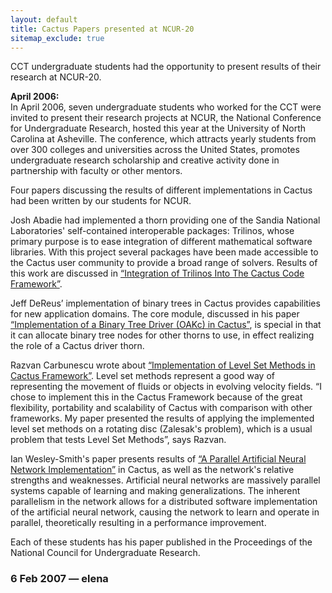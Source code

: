 ```yaml
---
layout: default
title: Cactus Papers presented at NCUR-20
sitemap_exclude: true
---
```

CCT undergraduate students had the opportunity to present results of
their research at NCUR-20.

**April 2006:**  
In April 2006, seven undergraduate students who worked for the CCT were
invited to present their research projects at NCUR, the National
Conference for Undergraduate Research, hosted this year at the
University of North Carolina at Asheville. The conference, which
attracts yearly students from over 300 colleges and universities across
the United States, promotes undergraduate research scholarship and
creative activity done in partnership with faculty or other mentors.

Four papers discussing the results of different implementations in
Cactus had been written by our students for NCUR.

Josh Abadie had implemented a thorn providing one of the Sandia National
Laboratories' self-contained interoperable packages: Trilinos, whose
primary purpose is to ease integration of different mathematical
software libraries. With this project several packages have been made
accessible to the Cactus user community to provide a broad range of
solvers. Results of this work are discussed in [“Integration of Trilinos
Into The Cactus Code Framework”](Cactus_Abadie06.pdf).

Jeff DeReus’ implementation of binary trees in Cactus provides
capabilities for new application domains. The core module, discussed in
his paper [“Implementation of a Binary Tree Driver (OAKc) in
Cactus”](Cactus_DeReus06.pdf), is special in that it can allocate binary
tree nodes for other thorns to use, in effect realizing the role of a
Cactus driver thorn.

Razvan Carbunescu wrote about [“Implementation of Level Set Methods in
Cactus Framework”](Cactus_Carbunescu06.pdf). Level set methods represent
a good way of representing the movement of fluids or objects in evolving
velocity fields. “I chose to implement this in the Cactus Framework
because of the great flexibility, portability and scalability of Cactus
with comparison with other frameworks. My paper presented the results of
applying the implemented level set methods on a rotating disc (Zalesak's
problem), which is a usual problem that tests Level Set Methods”, says
Razvan.

Ian Wesley-Smith's paper presents results of [“A Parallel Artificial
Neural Network Implementation”](Cactus_WesleySmith06.pdf) in Cactus, as
well as the network's relative strengths and weaknesses. Artificial
neural networks are massively parallel systems capable of learning and
making generalizations. The inherent parallelism in the network allows
for a distributed software implementation of the artificial neural
network, causing the network to learn and operate in parallel,
theoretically resulting in a performance improvement.

Each of these students has his paper published in the Proceedings of the
National Council for Undergraduate Research.

### 6 Feb 2007 — elena
